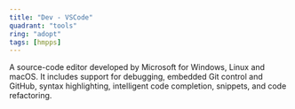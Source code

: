 ```yaml
---
title: "Dev - VSCode"
quadrant: "tools"
ring: "adopt"
tags: [hmpps]
---
```


A source-code editor developed by Microsoft for Windows, Linux and macOS. It includes support for debugging, embedded Git control and GitHub, syntax highlighting, intelligent code completion, snippets, and code refactoring.
